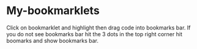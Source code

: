 # My-bookmarklets
Click on bookmarklet and highlight then drag code into bookmarks bar.
If you do not see bookmarks bar hit the 3 dots in the top right corner hit boomarks and show bookmarks bar.
